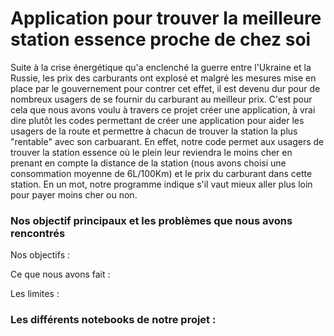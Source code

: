 # Application pour trouver la meilleure station essence proche de chez soi

Suite à la crise énergétique qu'a enclenché la guerre entre l'Ukraine et la Russie, les prix des carburants ont explosé et malgré les mesures mise en place par le gouvernement pour contrer cet effet, il est devenu dur pour de nombreux usagers de se fournir du carburant au meilleur prix.
C'est pour cela que nous avons voulu à travers ce projet créer une application, à vrai dire plutôt les codes permettant de créer une application pour aider les usagers de la route et permettre à chacun de trouver la station la plus "rentable" avec son carbuarant. En effet, notre code permet aux usagers de trouver la station essence où le plein leur reviendra le moins cher en prenant en compte la distance de la station (nous avons choisi une consommation moyenne de 6L/100Km) et le prix du carburant dans cette station. En un mot, notre programme indique s'il vaut mieux aller plus loin pour payer moins cher ou non.  

### Nos objectif principaux et les problèmes que nous avons rencontrés

Nos objectifs : 

Ce que nous avons fait :

Les limites : 

### Les différents notebooks de notre projet :



